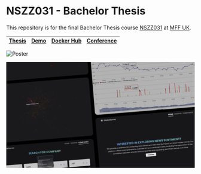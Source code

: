 # NSZZ031 - Bachelor Thesis

This repository is for the final Bachelor Thesis course [NSZZ031](https://is.cuni.cz/studium/predmety/index.php?id=8e2d2990881a77e48ecb713cc035bd4b&tid=&do=predmet&kod=NSZZ031&skr=2023) at [MFF UK](https://www.mff.cuni.cz).

| [Thesis](http://hdl.handle.net/20.500.11956/194967) | [Demo](https://drive.google.com/file/d/1Z9lMQMDJev3sbgV1IC3h_gzfoUQJANo1/view?usp=sharing) | [Docker Hub](https://hub.docker.com/repositories/stiborv) | [Conference](https://profinit.eu/akce/ai-hotspot/) |
| --- | --- | --- | --- |

![Poster](./static/poster-final.png)

![Final-Presentation](./static/final-presentation.png)